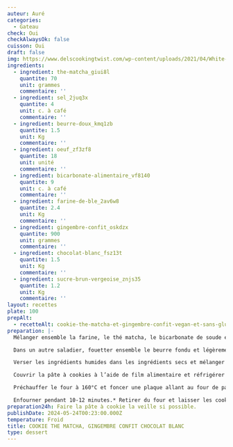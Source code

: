 ```yaml
---
auteur: Auré
categories:
  - Gateau
check: Oui
checkAlwaysOk: false
cuisson: Oui
draft: false
img: https://www.delscookingtwist.com/wp-content/uploads/2021/04/White-Chocolate-Chip-Matcha-Cookies_5-768x1152.jpg
ingredients:
  - ingredient: the-matcha_giui8l
    quantite: 70
    unit: grammes
    commentaire: ''
  - ingredient: sel_2juq3x
    quantite: 4
    unit: c. à café
    commentaire: ''
  - ingredient: beurre-doux_kmq1zb
    quantite: 1.5
    unit: Kg
    commentaire: ''
  - ingredient: oeuf_zf3zf8
    quantite: 18
    unit: unité
    commentaire: ''
  - ingredient: bicarbonate-alimentaire_vf8140
    quantite: 9
    unit: c. à café
    commentaire: ''
  - ingredient: farine-de-ble_2av6w8
    quantite: 2.4
    unit: Kg
    commentaire: ''
  - ingredient: gingembre-confit_oskdzx
    quantite: 900
    unit: grammes
    commentaire: ''
  - ingredient: chocolat-blanc_fsz13t
    quantite: 1.5
    unit: Kg
    commentaire: ''
  - ingredient: sucre-brun-vergeoise_znjs35
    quantite: 1.2
    unit: Kg
    commentaire: ''
layout: recettes
plate: 100
prepAlt:
  - recetteAlt: cookie-the-matcha-et-gingembre-confit-vegan-et-sans-gluten_jvdekkyz
preparation: |-
  Mélanger ensemble la farine, le thé matcha, le bicarbonate de soude et le sel dans un saladier.

  Dans un autre saladier, fouetter ensemble le beurre fondu et légèrement refroidi avec le sucre vergeoise. Ajouter les œufs et fouetter vigoureusement.

  Verser les ingrédients humides dans les ingrédients secs et mélanger à l’aide d’une maryse (ne pas trop mélanger). Incorporer les pépites de chocolat blanc délicatement et le gingembre confit coupés en petits cubes.

  Couvrir la pâte à cookies à l’aide de film alimentaire et réfrigérer pendant 1h30 ou idéalement toute une nuit. Avant utilisation, sortir la pâte du frigo et laisser à température ambiante pendant 10-15 minutes.

  Préchauffer le four à 160°C et foncer une plaque allant au four de papier sulfurisé. Prélever la pâte à cookies à l’aide d’une boule à glace et les déposer sur la plaque de cuisson en les espaçant bien les unes des autres pour permettre aux cookies de s’étaler légèrement à la cuisson.

  Enfourner pendant 10-12 minutes.* Retirer du four et laisser les cookies reposer sur la plaque de cuisson pendant environ 10 minutes avant de les transférer sur une grille de refroidissement
preparation24h: Faire la pâte à cookie la veille si possible.
publishDate: 2024-05-24T00:23:00.000Z
temperature: Froid
title: COOKIE THE MATCHA, GINGEMBRE CONFIT CHOCOLAT BLANC
type: dessert
---
```

